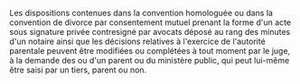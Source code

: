 Les dispositions contenues dans la convention homologuée ou dans la convention de divorce par consentement mutuel prenant la forme d'un acte sous signature privée contresigné par avocats déposé au rang des minutes d'un notaire ainsi que les décisions relatives à l'exercice de l'autorité parentale peuvent être modifiées ou complétées à tout moment par le juge, à la demande des ou d'un parent ou du ministère public, qui peut lui-même être saisi par un tiers, parent ou non.
